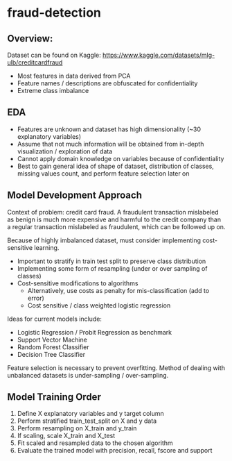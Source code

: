 # fraud-detection

## Overview:

Dataset can be found on Kaggle: 
https://www.kaggle.com/datasets/mlg-ulb/creditcardfraud 
- Most features in data derived from PCA
- Feature names / descriptions are obfuscated for confidentiality
- Extreme class imbalance

## EDA

- Features are unknown and dataset has high dimensionality (~30 explanatory variables)
- Assume that not much information will be obtained from in-depth visualization / exploration of data
- Cannot apply domain knowledge on variables because of confidentiality
- Best to gain general idea of shape of dataset, distribution of classes, missing values count, and perform feature selection later on

## Model Development Approach

Context of problem: credit card fraud. A fraudulent transaction mislabeled as benign is much more expensive and harmful to the credit company than a regular transaction mislabeled as fraudulent, which can be followed up on.

Because of highly imbalanced dataset, must consider implementing cost-sensitive learning.
- Important to stratify in train test split to preserve class distribution
- Implementing some form of resampling (under or over sampling of classes)
- Cost-sensitive modifications to algorithms
  - Alternatively, use costs as penalty for mis-classification (add to error)
  - Cost sensitive / class weighted logistic regression

Ideas for current models include:
- Logistic Regression / Probit Regression as benchmark
- Support Vector Machine
- Random Forest Classifier
- Decision Tree Classifier

Feature selection is necessary to prevent overfitting. Method of dealing with unbalanced datasets is under-sampling / over-sampling.

## Model Training Order

1. Define X explanatory variables and y target column
2. Perform stratified train_test_split on X and y data
3. Perform resampling on X_train and y_train
4. If scaling, scale X_train and X_test
5. Fit scaled and resampled data to the chosen algorithm
6. Evaluate the trained model with precision, recall, fscore and support